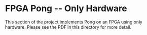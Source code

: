 # FPGA Pong -- Only Hardware
This section of the project implements Pong on an FPGA using only hardware. Please see the PDF in this directory for more detail.

